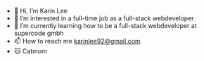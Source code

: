 - 👋 Hi, I’m Karin Lee
- 👀 I’m interested in a full-time job as a full-stack webdeveloper
- 🌱 I’m currently learning how to be a full-stack webdeveloper at supercode gmbh
- 📫 How to reach me karinlee92@gmail.com
- 🐱 Catmom
<!---
kleeblattdev/kleeblattdev is a ✨ special ✨ repository because its `README.md` (this file) appears on your GitHub profile.
You can click the Preview link to take a look at your changes.
--->
